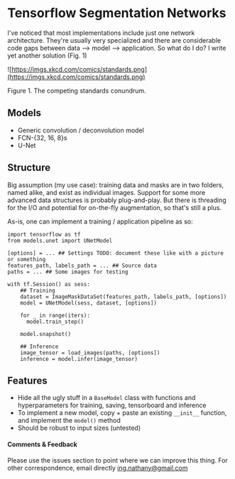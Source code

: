 # Tensorflow Segmentation Networks

I've noticed that most implementations include just one network architecture.
They're usually very specialized and there are considerable code gaps between data --> model --> application.
So what do I do?
I write yet another solution (Fig. 1)

![https://imgs.xkcd.com/comics/standards.png](https://imgs.xkcd.com/comics/standards.png)

Figure 1. The competing standards conundrum.

## Models
- Generic convolution / deconvolution model
- FCN-{32, 16, 8}s
- U-Net

## Structure

Big assumption (my use case): training data and masks are in two folders, named alike, and exist as individual images.
Support for some more advanced data structures is probably plug-and-play.
But there is threading for the I/O and potential for on-the-fly augmentation, so that's still a plus.

As-is, one can implement a training / application pipeline as so:

```
import tensorflow as tf
from models.unet import UNetModel

[options] = ... ## Settings TODO: document these like with a picture or something
features_path, labels_path = ... ## Source data
paths = ... ## Some images for testing

with tf.Session() as sess:
    ## Training
    dataset = ImageMaskDataSet(features_path, labels_path, [options])
    model = UNetModel(sess, dataset, [options])

    for _ in range(iters):
      model.train_step()

    model.snapshot()

    ## Inference
    image_tensor = load_images(paths, [options])
    inference = model.infer(image_tensor)
```


## Features
- Hide all the ugly stuff in a `BaseModel` class with functions and hyperparameters for training, saving, tensorboard and inference
- To implement a new model, copy + paste an existing `__init__` function, and implement the `model()` method
- Should be robust to input sizes (untested)


#### Comments & Feedback
Please use the issues section to point where we can improve this thing.
For other correspondence, email directly <ing.nathany@gmail.com>
